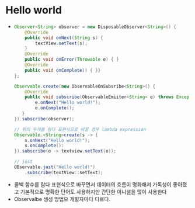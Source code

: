 Hello world
===
* ```java
  Observer<String> observer = new DisposableObserver<String>() {
      @Override
      public void onNext(String s) {
          textView.setText(s);
      }
      @Override
      public void onError(Throwable e) { }
      @Override
      public void onComplete() { }}
  };
  
  Observable.create(new ObservableOnSubsribe<String>() {
      @Override
      public void subscribe(ObservableEmiiter<String> e) throws Exception {
          e.onNext("Hello world!");
          e.onComplete();
     }
  }).subscribe(observer);
  
  // 위의 두개를 람다 표현식으로 바꿀 경우 lambda expression
  Observable.<String>create(s -> {
      s.onNext("Hello world!");
      s.onComplete():
  }).subscribe(o -> textview.setText(o));
  
  // just
  OBservable.just("Hello world!")
      .subscribe(textView::setText);
* 콜백 함수를 람다 표현식으로 바꾸면서 데이터의 흐름이 명화해져 가독성이 좋아졌고 기본적으로 명확한 단어도 사용하지만 간단한 이니셜을 많이 사용한다
* Observalbe 생성 방법으 개발자마다 다르다.
